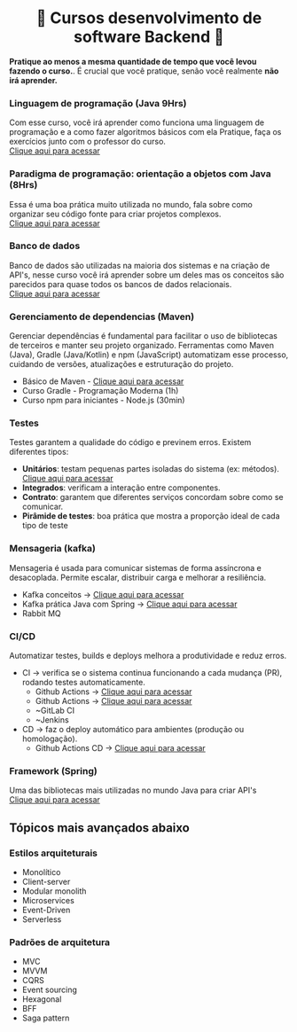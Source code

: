   <h1 align="center">📘 Cursos desenvolvimento de software Backend 📙</h1> 

**Pratique ao menos a mesma quantidade de tempo que você levou fazendo o curso.**. É crucial que você pratique, senão você realmente **não irá aprender.** <br /> 

### Linguagem de programação (Java 9Hrs)
Com esse curso, você irá aprender como funciona uma linguagem de programação e a como fazer algoritmos básicos com ela
Pratique, faça os exercícios junto com o professor do curso. <br />
[Clique aqui para acessar](https://www.youtube.com/watch?v=sTX0UEplF54&list=PLJH2yd19u4hzRtpzm2dDCWZx58UrE85ye&ab_channel=CursoemV%C3%ADdeo)


### Paradigma de programação: orientação a objetos com Java (8Hrs)
Essa é uma boa prática muito utilizada no mundo, fala sobre como organizar seu código fonte para criar projetos complexos. <br />
[Clique aqui para acessar](https://www.youtube.com/watch?v=KlIL63MeyMY&list=PLHz_AreHm4dkqe2aR0tQK74m8SFe-aGsY)


### Banco de dados
Banco de dados são utilizadas na maioria dos sistemas e na criação de API's, nesse curso você irá aprender sobre um deles mas os conceitos são parecidos para quase todos os bancos de dados relacionais. <br />
[Clique aqui para acessar](https://www.youtube.com/watch?v=Ofktsne-utM&list=PLHz_AreHm4dkBs-795Dsgvau_ekxg8g1r&ab_channel=CursoemV%C3%ADdeo)


### Gerenciamento de dependencias (Maven)
Gerenciar dependências é fundamental para facilitar o uso de bibliotecas de terceiros e manter seu projeto organizado. Ferramentas como Maven (Java), Gradle (Java/Kotlin) e npm (JavaScript) automatizam esse processo, cuidando de versões, atualizações e estruturação do projeto.
- Básico de Maven - [Clique aqui para acessar](https://www.youtube.com/watch?v=N7AyIfUQxGc&ab_channel=GiulianaBezerra)
- Curso Gradle - Programação Moderna (1h)
- Curso npm para iniciantes - Node.js (30min)


### Testes
Testes garantem a qualidade do código e previnem erros. Existem diferentes tipos:
- **Unitários**: testam pequenas partes isoladas do sistema (ex: métodos). [Clique aqui para acessar](https://www.youtube.com/watch?v=rVSwDX9KUt8&ab_channel=Javanauta)
- **Integrados**: verificam a interação entre componentes.
- **Contrato**: garantem que diferentes serviços concordam sobre como se comunicar.
- **Pirâmide de testes**: boa prática que mostra a proporção ideal de cada tipo de teste


### Mensageria (kafka)
Mensageria é usada para comunicar sistemas de forma assíncrona e desacoplada. Permite escalar, distribuir carga e melhorar a resiliência.
- Kafka conceitos -> [Clique aqui para acessar](https://www.youtube.com/watch?v=o5yviW6QSrE&ab_channel=FullCycle)
- Kafka prática Java com Spring -> [Clique aqui para acessar](https://www.youtube.com/watch?v=EKj8lDRgvLc&ab_channel=Prof.Rog%C3%A9rioNapole%C3%A3oJr.) 
- Rabbit MQ

### CI/CD
Automatizar testes, builds e deploys melhora a produtividade e reduz erros.
- CI ->  verifica se o sistema continua funcionando a cada mudança (PR), rodando testes automaticamente.
   - Github Actions -> [Clique aqui para acessar](https://www.youtube.com/watch?v=IKjcdYQvcDo&ab_channel=MarioSouto-DevSoutinho)
   - Github Actions -> [Clique aqui para acessar](https://www.youtube.com/watch?v=F51HlrEeedw&ab_channel=FernandaKipper%7CDev)
   - ~GitLab CI
   - ~Jenkins
- CD ->  faz o deploy automático para ambientes (produção ou homologação).
   - Github Actions CD -> [Clique aqui para acessar](https://www.youtube.com/watch?v=df_WMXk7JxE&ab_channel=FernandaKipper%7CDev)  


### Framework (Spring)
Uma das bibliotecas mais utilizadas no mundo Java para criar API's <br />
[Clique aqui para acessar](https://www.youtube.com/watch?v=LXRU-Z36GEU&ab_channel=MichelliBrito)


## Tópicos mais avançados abaixo
### Estilos arquiteturais

- Monolítico
- Client-server
- Modular monolith
- Microservices
- Event-Driven
- Serverless


### Padrões de arquitetura
- MVC
- MVVM
- CQRS
- Event sourcing
- Hexagonal
- BFF
- Saga pattern

